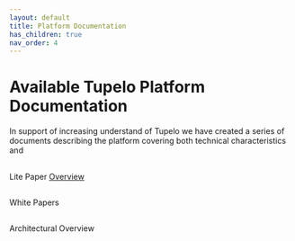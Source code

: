 ```yaml
---
layout: default
title: Platform Documentation
has_children: true
nav_order: 4
---
```


# Available Tupelo Platform Documentation

In support of increasing understand of Tupelo we have created a series of documents describing the platform covering both technical characteristics and

##
Lite Paper
[Overview](/LitePaper)

##
White Papers

##
Architectural Overview
